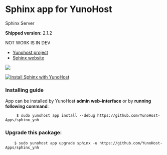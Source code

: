 # Sphinx app for YunoHost
Sphinx Server

**Shipped version:** 2.1.2

NOT WORK IS IN DEV

- [Yunohost project](https://yunohost.org)
- [Sphinx website](https://github.com/sphinx-doc/sphinx)

![](http://www.sphinx-doc.org/en/master/_static/sphinxheader.png)


[![Install Sphinx with YunoHost](https://install-app.yunohost.org/install-with-yunohost.png)](https://install-app.yunohost.org/?app=sphinx)

### Installing guide

 App can be installed by YunoHost **admin web-interface** or by **running following command**:

         $ sudo yunohost app install --debug https://github.com/YunoHost-Apps/sphinx_ynh

 
### Upgrade this package:

        $ sudo yunohost app upgrade sphinx -u https://github.com/YunoHost-Apps/sphinx_ynh

